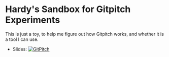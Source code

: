 # Hardy's Sandbox for Gitpitch Experiments

This is just a toy, to help me figure out how Gitpitch works, and whether it is a tool I can use.

* Slides: [![GitPitch](https://gitpitch.com/assets/badge.svg)](https://gitpitch.com/hardyoyo/gitpitch-sandbox)
